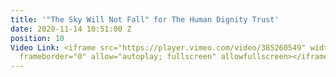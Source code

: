 ```yaml
---
title: '"The Sky Will Not Fall" for The Human Dignity Trust'
date: 2020-11-14 10:51:00 Z
position: 10
Video Link: <iframe src="https://player.vimeo.com/video/385260549" width="640" height="360"
  frameborder="0" allow="autoplay; fullscreen" allowfullscreen></iframe>
---
```


